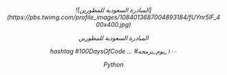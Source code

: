 <p align="center">
  <em>
    ![المبادرة السعودية للمطورين](https://pbs.twimg.com/profile_images/1084013687004893184/fUYnr5lF_400x400.jpg)
  </em>
   <br />
<p align="center">
  <em>
المبادرة السعودية للمطورين
  </em>
  <br />
  <p align="center">
  <em>
 hashtag
#100DaysOfCode ...
#١٠٠_يوم_برمجه  
  </em>
  <br />
<p align="center">
  <em>
    Python
  </em>
  <br />
